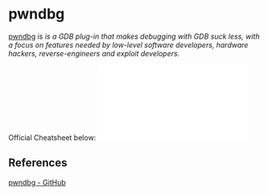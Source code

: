 # pwndbg

[pwndbg](https://github.com/pwndbg/pwndbg#portable-installation) is *is a GDB plug-in that makes debugging with GDB suck less, with a focus on features needed by low-level software developers, hardware hackers, reverse-engineers and exploit developers.*

Official Cheatsheet below:
![1080](pwndbg-Cheatsheet.pdf)

## References

[pwndbg - GitHub](https://github.com/pwndbg/pwndbg#portable-installation) 